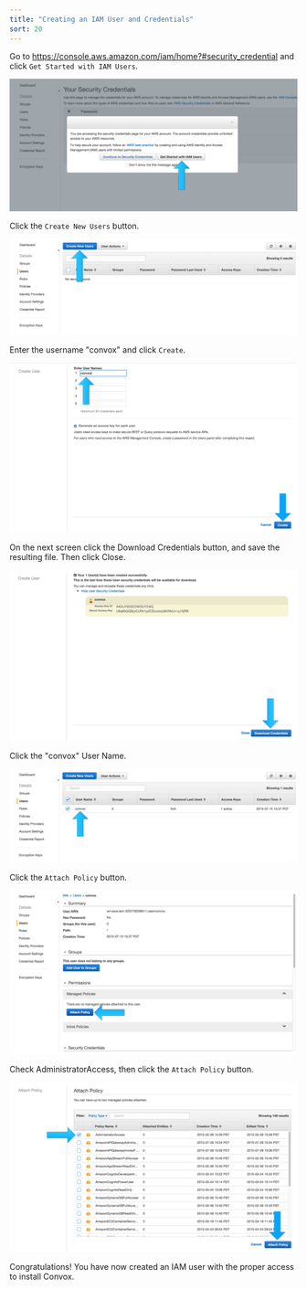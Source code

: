 ```yaml
---
title: "Creating an IAM User and Credentials"
sort: 20
---
```

Go to https://console.aws.amazon.com/iam/home?#security_credential and click `Get Started with IAM Users`.

![](/assets/images/docs/creating-an-iam-user-and-credentials/get_started_iam.png)

Click the `Create New Users` button.

![](/assets/images/docs/creating-an-iam-user-and-credentials/create_new_users.png)

 Enter the username "convox" and click `Create`.

![](/assets/images/docs/creating-an-iam-user-and-credentials/convox_user.png)

On the next screen click the Download Credentials button, and save the resulting file. Then click Close.

![](/assets/images/docs/creating-an-iam-user-and-credentials/download_creds.png)

Click the "convox" User Name.

![](/assets/images/docs/creating-an-iam-user-and-credentials/click_user_name.png)

Click the `Attach Policy` button.

![](/assets/images/docs/creating-an-iam-user-and-credentials/click_attach_policy.png)

Check AdministratorAccess, then click the `Attach Policy` button.

![](/assets/images/docs/creating-an-iam-user-and-credentials/admin_access.png)

Congratulations! You have now created an IAM user with the proper access to install Convox.
